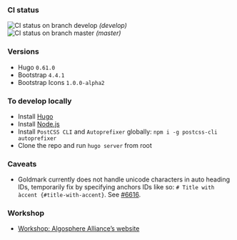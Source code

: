 ### CI status
![CI status on branch develop](https://github.com/algosphere/algo-website/workflows/ci/badge.svg?branch=develop) *(develop)*  
![CI status on branch master](https://github.com/algosphere/algo-website/workflows/ci/badge.svg?branch=master) *(master)*  

### Versions
 - Hugo `0.61.0`
 - Bootstrap `4.4.1`
 - Bootstrap Icons `1.0.0-alpha2`

### To develop locally
- Install [Hugo](https://gohugo.io/)
- Install [Node.js](https://nodejs.org/)
- Install `PostCSS CLI` and `Autoprefixer` globally: `npm i -g postcss-cli autoprefixer`
- Clone the repo and run `hugo server` from root

### Caveats
- Goldmark currently does not handle unicode characters in auto heading IDs, temporarily fix by specifying anchors IDs like so: `# Title with àccent {#title-with-accent}`. See [#6616](https://github.com/gohugoio/hugo/issues/6616).

### Workshop
- [Workshop: Algosphere Alliance’s website](https://docs.google.com/document/d/1nXhrGaih0b8pFP8Ucf730qY53uq6WcF2PzS4Bp4ynPM/)
